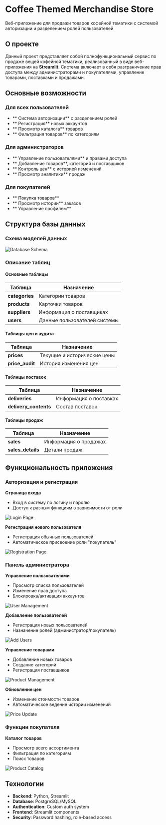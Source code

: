 #  Coffee Themed Merchandise Store

Веб-приложение для продажи товаров кофейной тематики с системой авторизации и разделением ролей пользователей.

##  О проекте

Данный проект представляет собой полнофункциональный сервис по продаже вещей кофейной тематики, реализованный в виде веб-приложения на **Streamlit**. Система включает в себя разграничение прав доступа между администраторами и покупателями, управление товарами, поставками и продажами.

##  Основные возможности

###  Для всех пользователей
- ** Система авторизации** с разделением ролей
- ** Регистрация** новых аккаунтов
- ** Просмотр каталога** товаров
- ** Фильтрация товаров** по категориям

###  Для администраторов
- ** Управление пользователями** и правами доступа
- ** Добавление товаров**, категорий и поставщиков
- ** Контроль цен** с историей изменений
- ** Просмотр аналитики** продаж

###  Для покупателей
- ** Покупка товаров**
- ** Просмотр истории** заказов
- ** Управление профилем**

##  Структура базы данных

### Схема моделей данных

![Database Schema](https://github.com/user-attachments/assets/45426711-b63a-4a45-8b38-1646d3ba4caa)

### Описание таблиц

####  Основные таблицы

| Таблица | Назначение |
|---------|------------|
| **categories** | Категории товаров |
| **products** | Карточки товаров |
| **suppliers** | Информация о поставщиках |
| **users** | Данные пользователей системы |

####  Таблицы цен и аудита
| Таблица | Назначение |
|---------|------------|
| **prices** | Текущие и исторические цены |
| **price_audit** | История изменения цен |

####  Таблицы поставок
| Таблица | Назначение |
|---------|------------|
| **deliveries** | Информация о поставках |
| **delivery_contents** | Состав поставок |

####  Таблицы продаж
| Таблица | Назначение |
|---------|------------|
| **sales** | Информация о продажах |
| **sales_details** | Детали продаж |

##  Функциональность приложения

###  Авторизация и регистрация

**Страница входа**
- Вход в систему по логину и паролю
- Доступ к разным функциям в зависимости от роли

![Login Page](https://github.com/user-attachments/assets/932a65ee-6020-4872-9012-b3faf65ef9bb)

**Регистрация нового пользователя**
- Регистрация обычных пользователей
- Автоматическое присвоение роли "покупатель"

![Registration Page](https://github.com/user-attachments/assets/52661161-6b2d-4090-a2ff-ba740dae6a0f)

###  Панель администратора

**Управление пользователями**
- Просмотр списка пользователей
- Изменение прав доступа
- Блокировка/активация аккаунтов

![User Management](https://github.com/user-attachments/assets/40905a84-d6f5-42f1-b472-52127da33054)

**Добавление пользователей**
- Регистрация новых пользователей
- Назначение ролей (администратор/покупатель)

![Add Users](https://github.com/user-attachments/assets/c9e237c2-dcc5-474d-b9d8-7051882ca32c)

**Управление товарами**
- Добавление новых товаров
- Создание категорий
- Регистрация поставщиков

![Product Management](https://github.com/user-attachments/assets/ab5c4168-f450-4283-a54a-73770112ada2)

**Обновление цен**
- Изменение стоимости товаров
- Автоматическое ведение истории изменений

![Price Update](https://github.com/user-attachments/assets/a4d5c790-0e48-4c92-91e7-f14ad5fee617)

###  Функции покупателя

**Каталог товаров**
- Просмотр всего ассортимента
- Фильтрация по категориям
- Поиск товаров

![Product Catalog](https://github.com/user-attachments/assets/97ea5ba6-2132-4c5f-b3f0-f3f0542a9807)

##  Технологии

- **Backend**: Python, Streamlit
- **Database**: PostgreSQL/MySQL
- **Authentication**: Custom auth system
- **Frontend**: Streamlit components
- **Security**: Password hashing, role-based access
